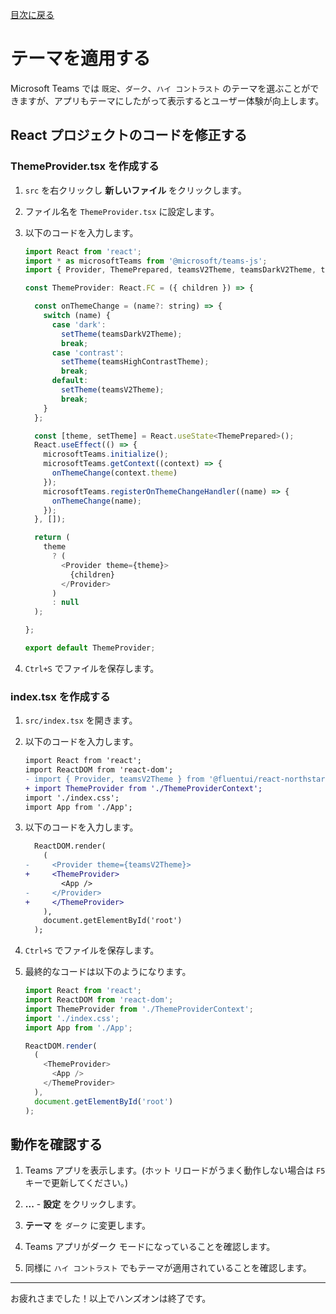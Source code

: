 [目次に戻る](README.md#目次)

# テーマを適用する

Microsoft Teams では `既定`、`ダーク`、`ハイ コントラスト` のテーマを選ぶことができますが、アプリもテーマにしたがって表示するとユーザー体験が向上します。

## React プロジェクトのコードを修正する

### ThemeProvider.tsx を作成する

1. `src` を右クリックし **新しいファイル** をクリックします。

1. ファイル名を `ThemeProvider.tsx` に設定します。

1. 以下のコードを入力します。

    ```javascript
    import React from 'react';
    import * as microsoftTeams from '@microsoft/teams-js';
    import { Provider, ThemePrepared, teamsV2Theme, teamsDarkV2Theme, teamsHighContrastTheme } from '@fluentui/react-northstar';

    const ThemeProvider: React.FC = ({ children }) => {

      const onThemeChange = (name?: string) => {
        switch (name) {
          case 'dark':
            setTheme(teamsDarkV2Theme);
            break;
          case 'contrast':
            setTheme(teamsHighContrastTheme);
            break;
          default:
            setTheme(teamsV2Theme);
            break;
        }
      };

      const [theme, setTheme] = React.useState<ThemePrepared>();
      React.useEffect(() => {
        microsoftTeams.initialize();
        microsoftTeams.getContext((context) => {
          onThemeChange(context.theme)
        });
        microsoftTeams.registerOnThemeChangeHandler((name) => {
          onThemeChange(name);
        });
      }, []);

      return (
        theme
          ? (
            <Provider theme={theme}>
              {children}
            </Provider>
          )
          : null
      );

    };

    export default ThemeProvider;
    ```

1. `Ctrl+S` でファイルを保存します。

### index.tsx を作成する

1. `src/index.tsx` を開きます。

1. 以下のコードを入力します。

    ```diff
    import React from 'react';
    import ReactDOM from 'react-dom';
    - import { Provider, teamsV2Theme } from '@fluentui/react-northstar';
    + import ThemeProvider from './ThemeProviderContext';
    import './index.css';
    import App from './App';
    ```

1. 以下のコードを入力します。

    ```diff
      ReactDOM.render(
        (
    -     <Provider theme={teamsV2Theme}>
    +     <ThemeProvider>
            <App />
    -     </Provider>
    +     </ThemeProvider>
        ),
        document.getElementById('root')
      );
    ```

1. `Ctrl+S` でファイルを保存します。

1. 最終的なコードは以下のようになります。

    ```javascript
    import React from 'react';
    import ReactDOM from 'react-dom';
    import ThemeProvider from './ThemeProviderContext';
    import './index.css';
    import App from './App';

    ReactDOM.render(
      (
        <ThemeProvider>
          <App />
        </ThemeProvider>
      ),
      document.getElementById('root')
    );
    ```

## 動作を確認する

1. Teams アプリを表示します。(ホット リロードがうまく動作しない場合は `F5` キーで更新してください。)

1. **...** - **設定** をクリックします。

1. **テーマ** を `ダーク` に変更します。

1. Teams アプリがダーク モードになっていることを確認します。

1. 同様に `ハイ コントラスト` でもテーマが適用されていることを確認します。

---

お疲れさまでした！以上でハンズオンは終了です。
